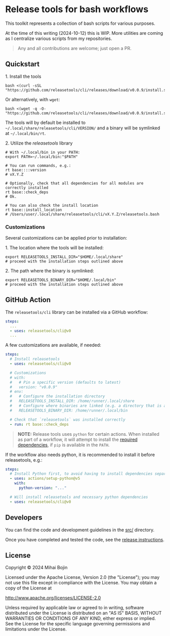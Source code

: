 # Release tools for bash workflows

This toolkit represents a collection of bash scripts for various purposes.

At the time of this writing (2024-10-12) this is WIP.
More utilities are coming as I centralize various scripts from my repositories.

> Any and all contributions are welcome; just open a PR.

## Quickstart

1\. Install the tools

```shell
bash <(curl -sSL "https://github.com/releasetools/cli/releases/download/v0.0.9/install.sh")
```

Or alternatively, with `wget`:

```shell
bash <(wget -q -O- "https://github.com/releasetools/cli/releases/download/v0.0.9/install.sh")
```

The tools will by default be installed to `~/.local/share/releasetools/cli/VERSION/` and a binary will be symlinked at `~/.local/bin/rt`.

2\. Utilize the _releasetools_ library

```shell
# With ~/.local/bin in your PATH:
export PATH=~/.local/bin:"$PATH"

# You can run commands, e.g.:
rt base::::version
# vX.Y.Z

# Optionally, check that all dependencies for all modules are correctly installed
rt base::check_deps
# Ok.

# You can also check the install location
rt base::install_location
# /Users/user/.local/share/releasetools/cli/vX.Y.Z/releasetools.bash
```

### Customizations

Several customizations can be applied prior to installation:

1\. The location where the tools will be installed:

```shell
export RELEASETOOLS_INSTALL_DIR="$HOME/.local/share"
# proceed with the installation steps outlined above
```

2\. The path where the binary is symlinked:

```shell
export RELEASETOOLS_BINARY_DIR="$HOME/.local/bin"
# proceed with the installation steps outlined above
```

## GitHub Action

The `releasetools/cli` library can be installed via a GitHub workflow:

```yaml
steps:
  ...
  - uses: releasetools/cli@v0
  ...
```

A few customizations are available, if needed:

```yaml
steps:
  # Install releasetools
  - uses: releasetools/cli@v0

  # Customizations
  # with:
  #   # Pin a specific version (defaults to latest)
  #   version: "v0.0.9"
  # env:
  #   # Configure the installation directory
  #   RELEASETOOLS_INSTALL_DIR: /home/runner/.local/share
  #   # Configure where binaries are linked (e.g. a directory that is already in PATH)
  #   RELEASETOOLS_BINARY_DIR: /home/runner/.local/bin

  # Check that `releasetools` was installed correctly
  - run: rt base::check_deps
```

> **NOTE:** Release tools uses `python` for certain actions. When installed as part of a workflow,
> it will attempt to install the [required dependencies](/requirements.txt), if `pip` is available in the `PATH`.

If the workflow also needs python, it is recommended to install it before releasetools, e.g.:

```yaml
steps:
  # Install Python first, to avoid having to install dependencies separately
  - uses: actions/setup-python@v5
    with:
      python-version: "..."

  # Will install releasetools and necessary python dependencies
  - uses: releasetools/cli@v0
```

## Developers

You can find the code and development guidelines in the [src/](./src/) directory.

Once you have completed and tested the code, see the [release instructions](./scripts/#release-a-new-version).

## License

Copyright &copy; 2024 Mihai Bojin

Licensed under the Apache License, Version 2.0 (the "License");
you may not use this file except in compliance with the License.
You may obtain a copy of the License at

<http://www.apache.org/licenses/LICENSE-2.0>

Unless required by applicable law or agreed to in writing, software
distributed under the License is distributed on an "AS IS" BASIS,
WITHOUT WARRANTIES OR CONDITIONS OF ANY KIND, either express or implied.
See the License for the specific language governing permissions and
limitations under the License.
